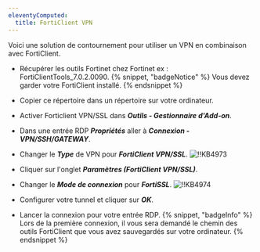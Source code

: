 ```yaml
---
eleventyComputed:
  title: FortiClient VPN
---
```

Voici une solution de contournement pour utiliser un VPN en combinaison avec FortiClient.
- Récupérer les outils Fortinet chez Fortinet ex : FortiClientTools_7.0.2.0090.
{% snippet, "badgeNotice" %}
Vous devez garder votre FortiClient installé.
{% endsnippet %}

- Copier ce répertoire dans un répertoire sur votre ordinateur.
- Activer Forticlient VPN/SSL dans ***Outils - Gestionnaire d'Add-on***.
- Dans une entrée RDP ***Propriétés*** aller à ***Connexion - VPN/SSH/GATEWAY***.
- Changer le ***Type*** de VPN pour ***FortiClient VPN/SSL***.
![!!KB4973](https://cdnweb.devolutions.net/docs/docs_en_kb_KB4973.png)
- Cliquer sur l'onglet ***Paramètres (FortiClient VPN/SSL)***.
- Changer le ***Mode de connexion*** pour ***FortiSSL***.
![!!KB4974](https://cdnweb.devolutions.net/docs/docs_en_kb_KB4974.png)
- Configurer votre tunnel et cliquer sur ***OK***.
- Lancer la connexion pour votre entrée RDP.
{% snippet, "badgeInfo" %}
Lors de la première connexion, il vous sera demandé le chemin des outils FortiClient que vous avez sauvegardés sur votre ordinateur.
{% endsnippet %}
